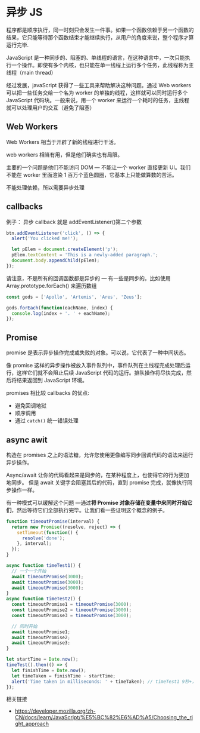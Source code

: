 # 异步 JS

程序都是顺序执行，同一时刻只会发生一件事。如果一个函数依赖于另一个函数的结果，它只能等待那个函数结束才能继续执行，从用户的角度来说，整个程序才算运行完毕.

JavaScript 是一种同步的、阻塞的、单线程的语言，在这种语言中，一次只能执行一个操作。即使有多个内核，也只能在单一线程上运行多个任务，此线程称为主线程（main thread）

经过发展，javaScript 获得了一些工具来帮助解决这种问题。通过 Web workers 可以把一些任务交给一个名为 worker 的单独的线程，这样就可以同时运行多个 JavaScript 代码块。一般来说，用一个 worker 来运行一个耗时的任务，主线程就可以处理用户的交互（避免了阻塞）

## Web Workers

Web Workers 相当于开辟了新的线程进行干活。

web workers 相当有用，但是他们确实也有局限。

主要的一个问题是他们不能访问 DOM — 不能让一个 worker 直接更新 UI。我们不能在 worker 里面渲染 1 百万个蓝色圆圈，它基本上只能做算数的苦活。

不能处理依赖，所以需要异步处理

## callbacks

例子： 异步 callback 就是 addEventListener()第二个参数

```js
btn.addEventListener('click', () => {
  alert('You clicked me!');

  let pElem = document.createElement('p');
  pElem.textContent = 'This is a newly-added paragraph.';
  document.body.appendChild(pElem);
});
```

请注意，不是所有的回调函数都是异步的 — 有一些是同步的。比如使用 Array.prototype.forEach() 来遍历数组

```js
const gods = ['Apollo', 'Artemis', 'Ares', 'Zeus'];

gods.forEach(function(eachName, index) {
  console.log(index + '. ' + eachName);
});
```

## Promise

promise 是表示异步操作完成或失败的对象。可以说，它代表了一种中间状态。

像 promise 这样的异步操作被放入事件队列中，事件队列在主线程完成处理后运行，这样它们就不会阻止后续 JavaScript 代码的运行。排队操作将尽快完成，然后将结果返回到 JavaScript 环境。

promises 相比较 callbacks 的优点:

- 避免回调地狱
- 顺序调用
- 通过 `catch()` 统一错误处理

## async awit

构造在 promises 之上的语法糖，允许您使用更像编写同步回调代码的语法来运行异步操作。

Async/await 让你的代码看起来是同步的，在某种程度上，也使得它的行为更加地同步。 但是 await 关键字会阻塞其后的代码，直到 promise 完成，就像执行同步操作一样。

有一种模式可以缓解这个问题 ––通过**将 Promise 对象存储在变量中来同时开始它们**，然后等待它们全部执行完毕。让我们看一些证明这个概念的例子。

```js
function timeoutPromise(interval) {
  return new Promise((resolve, reject) => {
    setTimeout(function() {
      resolve('done');
    }, interval);
  });
}

async function timeTest1() {
  // 一个一个开始
  await timeoutPromise(3000);
  await timeoutPromise(3000);
  await timeoutPromise(3000);
}
async function timeTest2() {
  const timeoutPromise1 = timeoutPromise(3000);
  const timeoutPromise2 = timeoutPromise(3000);
  const timeoutPromise3 = timeoutPromise(3000);

  // 同时开始
  await timeoutPromise1;
  await timeoutPromise2;
  await timeoutPromise3;
}

let startTime = Date.now();
timeTest().then(() => {
  let finishTime = Date.now();
  let timeTaken = finishTime - startTime;
  alert('Time taken in milliseconds: ' + timeTaken); // timeTest1 9秒+，timeTest2 3秒+
});
```

相关链接

- https://developer.mozilla.org/zh-CN/docs/learn/JavaScript/%E5%BC%82%E6%AD%A5/Choosing_the_right_approach
